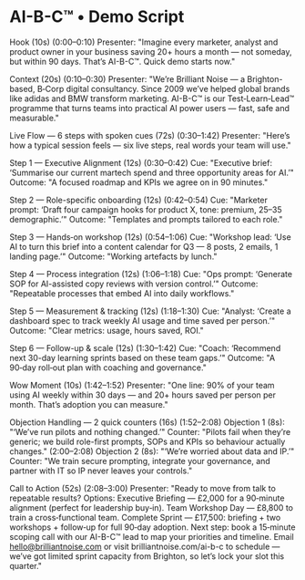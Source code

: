 # AI-B-C™ • Demo Script

Hook (10s)
(0:00–0:10) Presenter: "Imagine every marketer, analyst and product owner in your business saving 20+ hours a month — not someday, but within 90 days. That’s AI-B-C™. Quick demo starts now."

Context (20s)
(0:10–0:30) Presenter: "We’re Brilliant Noise — a Brighton-based, B‑Corp digital consultancy. Since 2009 we’ve helped global brands like adidas and BMW transform marketing. AI-B-C™ is our Test‑Learn‑Lead™ programme that turns teams into practical AI power users — fast, safe and measurable."

Live Flow — 6 steps with spoken cues (72s)
(0:30–1:42) Presenter: "Here’s how a typical session feels — six live steps, real words your team will use."

Step 1 — Executive Alignment (12s)
(0:30–0:42) Cue: "Executive brief: ‘Summarise our current martech spend and three opportunity areas for AI.’" Outcome: "A focused roadmap and KPIs we agree on in 90 minutes."

Step 2 — Role-specific onboarding (12s)
(0:42–0:54) Cue: "Marketer prompt: ‘Draft four campaign hooks for product X, tone: premium, 25–35 demographic.’" Outcome: "Templates and prompts tailored to each role."

Step 3 — Hands‑on workshop (12s)
(0:54–1:06) Cue: "Workshop lead: ‘Use AI to turn this brief into a content calendar for Q3 — 8 posts, 2 emails, 1 landing page.’" Outcome: "Working artefacts by lunch."

Step 4 — Process integration (12s)
(1:06–1:18) Cue: "Ops prompt: ‘Generate SOP for AI-assisted copy reviews with version control.’" Outcome: "Repeatable processes that embed AI into daily workflows."

Step 5 — Measurement & tracking (12s)
(1:18–1:30) Cue: "Analyst: ‘Create a dashboard spec to track weekly AI usage and time saved per person.’" Outcome: "Clear metrics: usage, hours saved, ROI."

Step 6 — Follow-up & scale (12s)
(1:30–1:42) Cue: "Coach: ‘Recommend next 30-day learning sprints based on these team gaps.’" Outcome: "A 90‑day roll‑out plan with coaching and governance."

Wow Moment (10s)
(1:42–1:52) Presenter: "One line: 90% of your team using AI weekly within 30 days — and 20+ hours saved per person per month. That’s adoption you can measure."

Objection Handling — 2 quick counters (16s)
(1:52–2:08) Objection 1 (8s): "‘We’ve run pilots and nothing changed.’" Counter: "Pilots fail when they’re generic; we build role-first prompts, SOPs and KPIs so behaviour actually changes."
(2:00–2:08) Objection 2 (8s): "‘We’re worried about data and IP.’" Counter: "We train secure prompting, integrate your governance, and partner with IT so IP never leaves your controls."

Call to Action (52s)
(2:08–3:00) Presenter: "Ready to move from talk to repeatable results? Options: Executive Briefing — £2,000 for a 90‑minute alignment (perfect for leadership buy‑in). Team Workshop Day — £8,800 to train a cross‑functional team. Complete Sprint — £17,500: briefing + two workshops + follow‑up for full 90‑day adoption. Next step: book a 15‑minute scoping call with our AI-B-C™ lead to map your priorities and timeline. Email hello@brilliantnoise.com or visit brilliantnoise.com/ai-b-c to schedule — we’ve got limited sprint capacity from Brighton, so let’s lock your slot this quarter."
